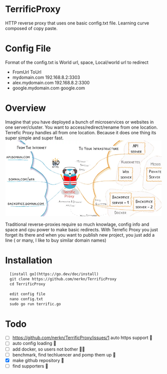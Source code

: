 # TerrificProxy
HTTP reverse proxy that uses one basic config.txt file. Learning curve composed of copy paste.



# Config File
Format of the config.txt is World url, space, Local/world url to redirect
 *   FromUrl ToUrl
 *   mydomain.com 192.168.8.2:3303
 *   alex.mydomain.com 192.168.8.2:3300
 *   google.mydomain.com google.com





# Overview
Imagine that you have deployed a bunch of microservices or websites in one server/cluster. You want to access/redirect/rename from one location. Terrefic Proxy handles all from one location. Because it does one thing its super simple and super fast. 
![Terrific Proxy architecture](/docs/TerrificProxy-architecture-big.webp)


Traditional reverse-proxies require so much knowlage, config info and space and cpu power to make basic redirects. With Terrefic Proxy you just forget its there and when you want to publish new project, you just add a line ( or many, I like to buy similar domain names)
 
 
# Installation 
```
  [install go](https://go.dev/doc/install)
  git clone https://github.com/nerkn/TerrificProxy
  cd TerrificProxy

  edit config file 
  nano config.txt
  sudo go run terrific.go
```

  
# Todo 
- [ ] https://github.com/nerkn/TerrificProxy/issues/1  auto https support :drooling_face:
- [ ] auto config loading :robot:
- [ ] add docker, so users not bother :running_woman:
- [ ] benchmark, find techluencer and pomp them up :rooster:
- [x] make github repository  :cupcake:
- [ ] find supporters :hugs:
